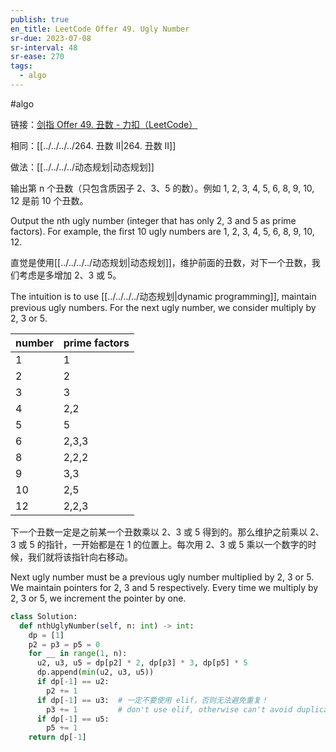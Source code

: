 ```yaml
---
publish: true
en_title: LeetCode Offer 49. Ugly Number
sr-due: 2023-07-08
sr-interval: 48
sr-ease: 270
tags:
  - algo
---
```



#algo

链接：[剑指 Offer 49. 丑数 - 力扣（LeetCode）](https://leetcode.cn/problems/chou-shu-lcof/)

相同：[[../../../../264. 丑数 II|264. 丑数 II]]

做法：[[../../../../动态规划|动态规划]]

输出第 n 个丑数（只包含质因子 2、3、5 的数）。例如 1, 2, 3, 4, 5, 6, 8, 9, 10, 12 是前 10 个丑数。

Output the nth ugly number (integer that has only 2, 3 and 5 as prime factors). For example, the first 10 ugly numbers are 1, 2, 3, 4, 5, 6, 8, 9, 10, 12.

直觉是使用[[../../../../动态规划|动态规划]]，维护前面的丑数，对下一个丑数，我们考虑是多增加 2、3 或 5。

The intuition is to use [[../../../../动态规划|dynamic programming]], maintain previous ugly numbers. For the next ugly number, we consider multiply by 2, 3 or 5.

| number | prime factors |
| ------ | ------------- |
| 1      | 1             |
| 2      | 2             |
| 3      | 3             |
| 4      | 2,2           |
| 5      | 5             |
| 6      | 2,3,3         |
| 8      | 2,2,2         |
| 9      | 3,3           |
| 10     | 2,5           |
| 12     | 2,2,3         |

下一个丑数一定是之前某一个丑数乘以 2、3 或 5 得到的。那么维护之前乘以 2、3 或 5 的指针，一开始都是在 1 的位置上。每次用 2、3 或 5 乘以一个数字的时候，我们就将该指针向右移动。

Next ugly number must be a previous ugly number multiplied by 2, 3 or 5. We maintain pointers for 2, 3 and 5 respectively. Every time we multiply by 2, 3 or 5, we increment the pointer by one.

```python
class Solution:
  def nthUglyNumber(self, n: int) -> int:
    dp = [1]
    p2 = p3 = p5 = 0
    for __ in range(1, n):
      u2, u3, u5 = dp[p2] * 2, dp[p3] * 3, dp[p5] * 5
      dp.append(min(u2, u3, u5))
      if dp[-1] == u2:
        p2 += 1
      if dp[-1] == u3:  # 一定不要使用 elif，否则无法避免重复！
        p3 += 1         # don't use elif, otherwise can't avoid duplicates!
      if dp[-1] == u5:
        p5 += 1
    return dp[-1]
```